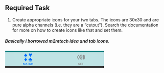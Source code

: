## Required Task
1. Create appropriate icons for your two tabs. The icons are 30x30 and are pure alpha channels (i.e. they are a “cutout”). Search the documentation for more on how to create icons like that and set them.

##### Basically I borrowed m2mtech idea and tab icons.

![tab](https://github.com/HaeSeongPark/matchismo-2013-14/blob/master/Resources/tab.png)
